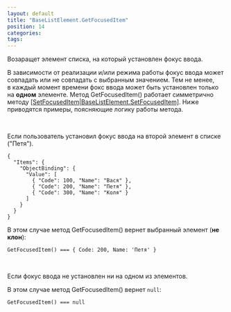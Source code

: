 ```yaml
---
layout: default
title: "BaseListElement.GetFocusedItem"
position: 14
categories: 
tags: 
---
```


Возаращет элемент списка, на который установлен фокус ввода.

В зависимости от реализации и/или режима работы фокус ввода может совпадать или не совпадать с выбранным значением. Тем не менее, в каждый момент времени фокс ввода может быть установлен только на **одном** элементе. Метод GetFocusedItem() работает симметрично методу [[SetFocusedItem|BaseListElement.SetFocusedItem]](). Ниже приводятся примеры, поясняющие логику работы метода.

  

Если пользователь установил фокус ввода на второй элемент в списке ("Петя").

```
{
  "Items": {
    "ObjectBinding": {
      "Value": [
        { "Code": 100, "Name": "Вася" },
        { "Code": 200, "Name": "Петя" },
        { "Code": 300, "Name": "Коля" }
      ]
    }
  }
}
```

В этом случае метод GetFocusedItem() вернет выбранный элемент (**не клон**):

```
GetFocusedItem() === { Code: 200, Name: 'Петя' }
```

      

Если фокус ввода не установлен ни на одном из элементов.

В этом случае метод GetFocusedItem() вернет `null`:

```
GetFocusedItem() === null
```

 

 

